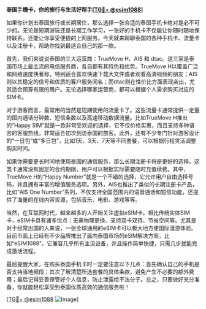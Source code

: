 **泰国手機卡，你的旅行与生活好帮手[[TG💪+ @esim1088](https://t.me/s/esim1088)]**

如果你计划去泰国旅行或长期居住，那么选择一张合适的泰国手机卡绝对是必不可少的。无论是短期游玩还是长期工作学习，一张好的手机卡不仅能让你随时随地保持联系，还能让你享受便捷的上网服务。今天就来聊聊泰国的各种手机卡、流量卡以及注册卡，帮助你找到最适合自己的那一款。

首先，我们来说说泰国的三大运营商：TrueMove H、AIS 和 dtac。这三家是泰国市场上最主流的电信服务商，各自都有其特色和优势。TrueMove H以覆盖广泛和网络速度快著称，特别适合喜欢快速下载大文件或者观看高清视频的朋友；AIS则以其稳定的信号和优质的客户服务闻名；而dtac则在性价比方面表现突出，尤其适合预算有限的用户。无论选择哪家运营商，都可以根据个人需求购买对应的SIM卡。

对于游客而言，最常用的当然是短期使用的流量卡了。这些流量卡通常提供一定量的国内通话分钟数、短信条数以及高速移动数据流量。比如TrueMove H推出的“Happy SIM”就是一款非常受欢迎的选择，它不仅价格实惠，而且支持多种语言的客服热线，非常适合初次到访泰国的旅客。此外，还有不少专门针对游客设计的“一日包”或“多日包”，比如1天、3天、7天等不同套餐，可以根据行程灵活调整购买时间。

如果你需要更长时间地使用泰国的通信服务，那么长期注册卡将是更好的选择。这类卡通常没有固定的合约期限，用户可以根据实际需要随时充值续费。其中，TrueMove H的“Happy Number”就是一个不错的选择，它允许用户自由选择号码，并且拥有丰富的增值服务选项。另外，AIS也推出了类似的长期注册卡产品，比如“AIS One Number”系列，不仅支持全国范围内的语音通话和短信功能，还提供了海量的在线内容资源，包括音乐、电影、游戏等等。

当然，在互联网时代，越来越多的人开始关注虚拟eSIM卡。相比传统实体SIM卡，eSIM卡具有诸多优点：无需物理更换、支持双卡双待、节省空间等。尤其是对于经常出国的人来说，一张全球通用的eSIM卡可以极大地方便国际漫游体验。目前市面上已经有不少品牌推出了面向泰国市场的eSIM解决方案，比如“eSIM1088”，它兼容几乎所有主流设备，并且操作简单快捷，只需几步就能完成激活流程。

最后提醒大家，在购买泰国手机卡时一定要注意以下几点：首先确认自己的手机是否支持当地频段；其次了解清楚所选套餐的具体条款，避免产生不必要的额外费用；最后记得妥善保管好个人信息，防止泄露给不法分子。总之，只要做好充分准备，你就能轻松享受到泰国优质高效的通信服务啦！

[[TG💪+ @esim1088](https://t.me/s/esim1088) ![Image](https://i.postimg.cc/4NQfJmqS/Snipaste-2025-05-13-00-14-12.png)]